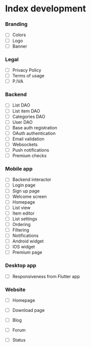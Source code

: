 # Index development

### Branding
- [ ] Colors  
- [ ] Logo  
- [ ] Banner  

### Legal
- [ ] Privacy Policy  
- [ ] Terms of usage  
- [ ] P.IVA  

### Backend
- [ ] List DAO  
- [ ] List item DAO  
- [ ] Categories DAO  
- [ ] User DAO  
- [ ] Base auth registration  
- [ ] OAuth authentication  
- [ ] Email validation  
- [ ] Websockets  
- [ ] Push notifications  
- [ ] Premium checks  

### Mobile app
- [ ] Backend interactor  
- [ ] Login page  
- [ ] Sign up page  
- [ ] Welcome screen  
- [ ] Homepage  
- [ ] List view  
- [ ] Item editor  
- [ ] List settings  
- [ ] Ordering  
- [ ] Filtering  
- [ ] Notifications  
- [ ] Android widget  
- [ ] IOS widget  
- [ ] Premium page  

### Desktop app
- [ ] Responsiveness from Flutter app  

### Website
- [ ] Homepage  
- [ ] Download page  
- [ ] Blog  
- [ ] Forum  
- [ ] Status  
  
